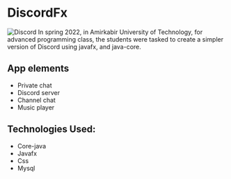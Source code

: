# DiscordFx
![Discord](https://user-images.githubusercontent.com/91912018/179363347-02e2c0f1-bb88-4897-9334-c1dedbb9e4f5.jpg)
In spring 2022, in Amirkabir University of Technology, for advanced programming class, the students were tasked to create a simpler version of Discord using javafx, and java-core.

## App elements
- Private chat
- Discord server
- Channel chat
- Music player

## Technologies Used:
- Core-java
- Javafx
- Css
- Mysql
